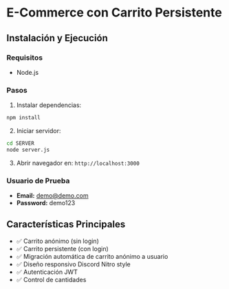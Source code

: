 # E-Commerce con Carrito Persistente

## Instalación y Ejecución

### Requisitos
- Node.js

### Pasos
1. Instalar dependencias:
```bash
npm install
```

2. Iniciar servidor:
```bash
cd SERVER
node server.js
```

3. Abrir navegador en: `http://localhost:3000`

### Usuario de Prueba
- **Email:** demo@demo.com
- **Password:** demo123

## Características Principales
- ✅ Carrito anónimo (sin login)
- ✅ Carrito persistente (con login)
- ✅ Migración automática de carrito anónimo a usuario
- ✅ Diseño responsivo Discord Nitro style
- ✅ Autenticación JWT
- ✅ Control de cantidades
